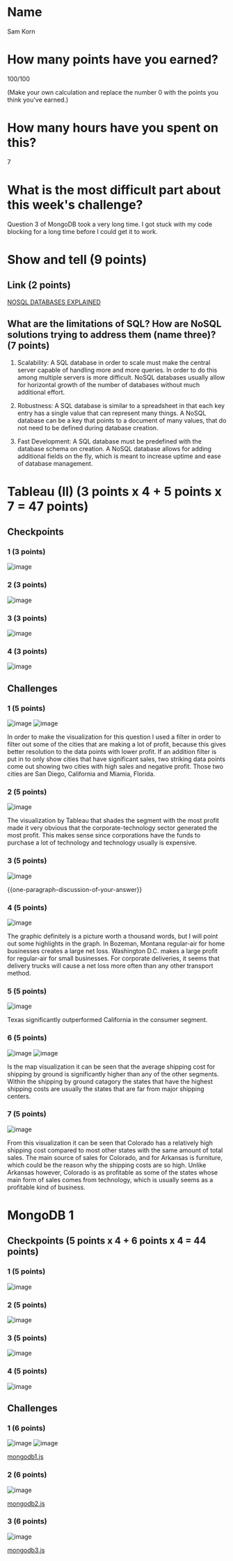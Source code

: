 # Name

Sam Korn

# How many points have you earned?

100/100

(Make your own calculation and replace the number 0 with the points you think you've earned.)

# How many hours have you spent on this?

7

# What is the most difficult part about this week's challenge?

Question 3 of MongoDB took a very long time. I got stuck with my code blocking for a long time before I could get it to work.

# Show and tell (9 points)

## Link (2 points)

[NOSQL DATABASES EXPLAINED](http://www.mongodb.com/nosql-explained)

## What are the limitations of SQL? How are NoSQL solutions trying to address them (name three)? (7 points)

1. Scalability: A SQL database in order to scale must make the central server capable of handling more and more queries. In order to do this among multiple servers is more difficult. NoSQL databases usually allow for horizontal growth of the number of databases without much additional effort.

2. Robustness: A SQL database is similar to a spreadsheet in that each key entry has a single value that can represent many things. A NoSQL database can be a key that points to a document of many values, that do not need to be defined during database creation.

3. Fast Development: A SQL database must be predefined with the database schema on creation. A NoSQL database allows for adding additional fields on the fly, which is meant to increase uptime and ease of database management.

# Tableau (II) (3 points x 4 + 5 points x 7 = 47 points)

## Checkpoints

### 1 (3 points)

![image](TableauCheckpoint1.png)

### 2 (3 points)

![image](TableauCheckpoint2.png)

### 3 (3 points)

![image](TableauCheckpoint3.png)

### 4 (3 points)

![image](TableauCheckpoint4.png)

## Challenges

### 1 (5 points)

![image](TableauChallenge1.png)
![image](TableauChallenge1a.png)

In order to make the visualization for this question I used a filter in order to filter out some of the cities that are making a lot of profit, because this gives better resolution to the data points with lower profit. If an addition filter is put in to only show cities that have significant sales, two striking data points come out showing two cities with high sales and negative profit. Those two cities are San Diego, California and Miamia, Florida.

### 2 (5 points)

![image](TableauChallenge2.png)

The visualization by Tableau that shades the segment with the most profit made it very obvious that the corporate-technology sector generated the most profit. This makes sense since corporations have the funds to purchase a lot of technology and technology usually is expensive.

### 3 (5 points)

![image](TableauChallenge3.png)

{{one-paragraph-discussion-of-your-answer}}

### 4 (5 points)

![image](TableauChallenge4.png)

The graphic definitely is a picture worth a thousand words, but I will point out some highlights in the graph. In Bozeman, Montana regular-air for home businesses creates a large net loss. Washington D.C. makes a large profit for regular-air for small businesses. For corporate deliveries, it seems that delivery trucks will cause a net loss more often than any other transport method.

### 5 (5 points)

![image](TableauChallenge5.png)

Texas significantly outperformed California in the consumer segment.

### 6 (5 points)

![image](TableauChallenge6.png)
![image](TableauChallenge6a.png)

Is the map visualization it can be seen that the average shipping cost for shipping by ground is significantly higher than any of the other segments. Within the shipping by ground catagory the states that have the highest shipping costs are usually the states that are far from major shipping centers.

### 7 (5 points)

![image](TableauChallenge7.png)

From this visualization it can be seen that Colorado has a relatively high shipping cost compared to most other states with the same amount of total sales. The main source of sales for Colorado, and for Arkansas is furniture, which could be the reason why the shipping costs are so high. Unlike Arkansas however, Colorado is as profitable as some of the states whose main form of sales comes from technology, which is usually seems as a profitable kind of business.


# MongoDB 1

## Checkpoints (5 points x 4 + 6 points x 4 = 44  points)

### 1 (5 points)

![image](MongoCheckpoint1.png)

### 2 (5 points)

![image](MongoCheckpoint2.png)

### 3 (5 points)

![image](MongoCheckpoint3.png)

### 4 (5 points)

![image](MongoCheckpoint4.png)

## Challenges


### 1 (6 points)

![image](MongoChallenge1a.png)
![image](MongoChallenge1b.png)

[mongodb1.js](mongodb1.js)

### 2 (6 points)

![image](MongoChallenge2.png)

[mongodb2.js](mongodb2.js)

### 3 (6 points)

![image](MongoChallenge3.png)

[mongodb3.js](mongodb3.js)

